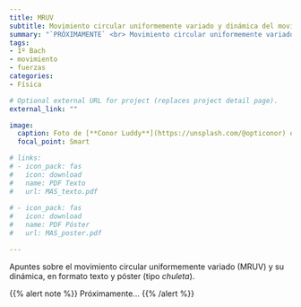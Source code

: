```yaml
---
title: MRUV
subtitle: Movimiento circular uniformemente variado y dinámica del movimiento circular
summary: "`PRÓXIMAMENTE` <br> Movimiento circular uniformemente variado y dinámica del movimiento circular."
tags:
- 1º Bach
- movimiento
- fuerzas
categories:
- Física

# Optional external URL for project (replaces project detail page).
external_link: ""

image:
  caption: Foto de [**Conor Luddy**](https://unsplash.com/@opticonor) en [Unsplash](https://unsplash.com)
  focal_point: Smart

# links:
# - icon_pack: fas
#   icon: download
#   name: PDF Texto
#   url: MAS_texto.pdf
  
# - icon_pack: fas
#   icon: download
#   name: PDF Póster
#   url: MAS_poster.pdf

---
```


Apuntes sobre el movimiento circular uniformemente variado (MRUV) y su dinámica, en formato texto y póster (tipo _chuleta_).

{{% alert note %}}
Próximamente...
{{% /alert %}}